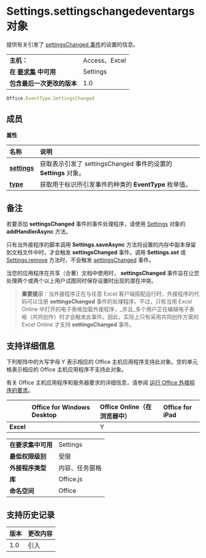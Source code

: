 # <a name="settings.settingschangedeventargs-object"></a>Settings.settingschangedeventargs 对象
提供有关引发了 [settingsChanged 事件](settings.settingschangedevent.md)的设置的信息。

|||
|:-----|:-----|
|**主机：**|Access、Excel |
|**在 [要求集](../../docs/overview/specify-office-hosts-and-api-requirements.md) 中可用**|Settings|
|**包含最后一次更改的版本**|1.0|

```js
Office.EventType.SettingsChanged
```

## <a name="members"></a>成员

**属性**

|**名称**|**说明**|
|:-----|:-----|
|**[settings](settings.settingschangedeventargs.setting.md)**|获取表示引发了 settingsChanged 事件的设置的 **Settings** 对象。|
|**[type](settings.settingschangedeventargs.type.md)**|获取用于标识所引发事件的种类的 **EventType** 枚举值。|

## <a name="remarks"></a>备注

若要添加 **settingsChanged** 事件的事件处理程序，请使用 [Settings](settings.addhandlerasync.md) 对象的 **addHandlerAsync** 方法。

只有当外接程序的脚本调用 **Settings.saveAsync** 方法将设置的内存中副本保留到文档文件中时，才会触发 **settingsChanged** 事件。调用 **Settings.set** 或 [Settings.remove](settings.set.md) 方法时，不会触发 [settingsChanged](settings.remove.md) 事件。

当您的应用程序在共享（合著）文档中使用时， **settingsChanged** 事件旨在让您处理两个或两个以上用户试图同时保存设置时出现的潜在冲突。


 >**重要提示**：当外接程序正在与任意 Excel 客户端搭配运行时，外接程序的代码可以注册 **settingsChanged** 事件的处理程序。不过，只有当用 Excel Online 中打开的电子表格加载外接程序，_并且_多个用户正在编辑电子表格（共同创作）时才会触发此事件。因此，实际上只有采用共同创作方案的 Excel Online 才支持 **settingsChanged** 事件。



## <a name="support-details"></a>支持详细信息


下列矩阵中的大写字母 Y 表示相应的 Office 主机应用程序支持此对象。空的单元格表示相应的 Office 主机应用程序不支持此对象。

有关 Office 主机应用程序和服务器要求的详细信息，请参阅 [运行 Office 外接程序的要求](../../docs/overview/requirements-for-running-office-add-ins.md)。


||**Office for Windows Desktop**|**Office Online（在浏览器中）**|**Office for iPad**|
|:-----|:-----|:-----|:-----|
|**Excel**||Y||


|||
|:-----|:-----|
|**在要求集中可用**|Settings|
|**最低权限级别**|受限|
|**外接程序类型**|内容、任务窗格|
|**库**|Office.js|
|**命名空间**|Office|

## <a name="support-history"></a>支持历史记录

|**版本**|**更改内容**|
|:-----|:-----|
|1.0|引入|
